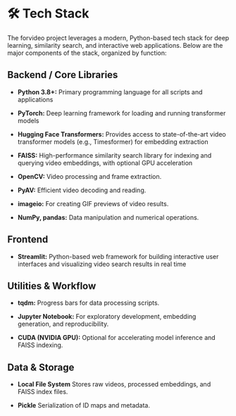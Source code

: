 # 🛠️ Tech Stack

The forvideo project leverages a modern, Python-based tech stack for deep learning, similarity search, and interactive web applications. Below are the major components of the stack, organized by function:
## Backend / Core Libraries

- **Python 3.8+:** Primary programming language for all scripts and applications

- **PyTorch:** Deep learning framework for loading and running transformer models

- **Hugging Face Transformers:** Provides access to state-of-the-art video transformer models (e.g., Timesformer) for embedding extraction

- **FAISS:** High-performance similarity search library for indexing and querying video embeddings, with optional GPU acceleration

- **OpenCV:** Video processing and frame extraction.

- **PyAV:** Efficient video decoding and reading.

- **imageio:** For creating GIF previews of video results.

- **NumPy, pandas:** Data manipulation and numerical operations.

## Frontend

- **Streamlit:** Python-based web framework for building interactive user interfaces and visualizing video search results in real time

## Utilities & Workflow

- **tqdm:** Progress bars for data processing scripts.

- **Jupyter Notebook:** For exploratory development, embedding generation, and reproducibility.

- **CUDA (NVIDIA GPU):** Optional for accelerating model inference and FAISS indexing.
## Data & Storage

- **Local File System**
    Stores raw videos, processed embeddings, and FAISS index files.

- **Pickle**
    Serialization of ID maps and metadata.

